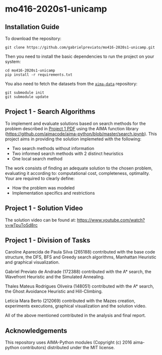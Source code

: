# mo416-2020s1-unicamp

## Installation Guide

To download the repository:

`git clone https://github.com/gabrielpreviato/mo416-2020s1-unicamp.git`

Then you need to install the basic dependencies to run the project on your system:

```
cd mo416-2020s1-unicamp
pip install -r requirements.txt
```

You also need to fetch the datasets from the [`aima-data`](https://github.com/aimacode/aima-data) repository:

```
git submodule init
git submodule update
```

## Project 1 - Search Algorithms

To implement and evaluate solutions based on search methods for the problem described in [Project 1 PDF](p1.pdf) using the AIMA
function library (https://github.com/aimacode/aima-python/blob/master/search.ipynb). This project aims in
providing the solution implemeted with the following:

- Two search methods without information
- Two informed search methods with 2 distinct heuristics
- One local search method

The work consists of finding an adequate solution to the chosen problem, evaluating it according to: computational
cost, completeness, optimality. Your are required to clearly define:

- How the problem was modeled
- Implementation specifics and restrictions

## Project 1 - Solution Video
The solution video can be found at: https://www.youtube.com/watch?v=wTpuToSd8rc

## Project 1 - Division of Tasks
Caroline Aparecida de Paula Silva (265188) contributed with the base code structure, the DFS, BFS and Greedy search algorithms, Manhattan Heuristic and graphical visualization.

Gabriel Previato de Andrade (172388) contributed with the A* search, the Wavefront Heuristic and the Simulated Annealing.

Thales Mateus Rodrigues Oliveira (148051) contributed with the A* search, the Ghost Avoidance Heuristic and Hill-Climbing.

Letícia Mara Berto (212069) contributed with the Mazes creation, experiments executions, graphical visualization and the solution video.

All of the above mentioned contributed in the analysis and final report.

## Acknowledgements
This repository uses AIMA-Python modules (Copyright (c) 2016 aima-python contributors) distributed under the MIT license.
